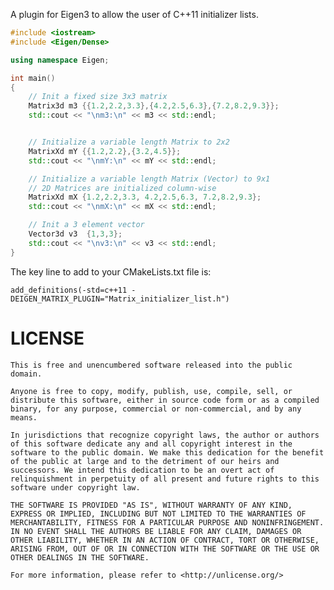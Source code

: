A plugin for Eigen3 to allow the user of C++11 initializer lists.
```c++
#include <iostream>
#include <Eigen/Dense>

using namespace Eigen;

int main()
{
	// Init a fixed size 3x3 matrix
	Matrix3d m3 {{1.2,2.2,3.3},{4.2,2.5,6.3},{7.2,8.2,9.3}};
	std::cout << "\nm3:\n" << m3 << std::endl;


	// Initialize a variable length Matrix to 2x2
	MatrixXd mY {{1.2,2.2},{3.2,4.5}};
	std::cout << "\nmY:\n" << mY << std::endl;

	// Initialize a variable length Matrix (Vector) to 9x1
	// 2D Matrices are initialized column-wise
	MatrixXd mX {1.2,2.2,3.3, 4.2,2.5,6.3, 7.2,8.2,9.3};
	std::cout << "\nmX:\n" << mX << std::endl;

	// Init a 3 element vector
	Vector3d v3  {1,3,3};
	std::cout << "\nv3:\n" << v3 << std::endl;
}
```


The key line to add to your CMakeLists.txt file is:

	add_definitions(-std=c++11 -DEIGEN_MATRIX_PLUGIN="Matrix_initializer_list.h")


LICENSE
=======

    This is free and unencumbered software released into the public domain.

    Anyone is free to copy, modify, publish, use, compile, sell, or
    distribute this software, either in source code form or as a compiled
    binary, for any purpose, commercial or non-commercial, and by any
    means.

    In jurisdictions that recognize copyright laws, the author or authors
    of this software dedicate any and all copyright interest in the
    software to the public domain. We make this dedication for the benefit
    of the public at large and to the detriment of our heirs and
    successors. We intend this dedication to be an overt act of
    relinquishment in perpetuity of all present and future rights to this
    software under copyright law.

    THE SOFTWARE IS PROVIDED "AS IS", WITHOUT WARRANTY OF ANY KIND,
    EXPRESS OR IMPLIED, INCLUDING BUT NOT LIMITED TO THE WARRANTIES OF
    MERCHANTABILITY, FITNESS FOR A PARTICULAR PURPOSE AND NONINFRINGEMENT.
    IN NO EVENT SHALL THE AUTHORS BE LIABLE FOR ANY CLAIM, DAMAGES OR
    OTHER LIABILITY, WHETHER IN AN ACTION OF CONTRACT, TORT OR OTHERWISE,
    ARISING FROM, OUT OF OR IN CONNECTION WITH THE SOFTWARE OR THE USE OR
    OTHER DEALINGS IN THE SOFTWARE.

    For more information, please refer to <http://unlicense.org/>

